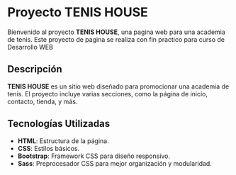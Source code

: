 # Proyecto TENIS HOUSE

Bienvenido al proyecto **TENIS HOUSE**, una pagina web para una academia de tenis. Este proyecto de pagina se realiza con fin practico para curso de Desarrollo WEB

## Descripción

**TENIS HOUSE** es un sitio web diseñado para promocionar una academia de tenis. El proyecto incluye varias secciones, como la página de inicio, contacto, tienda, y más.

## Tecnologías Utilizadas

- **HTML**: Estructura de la página.
- **CSS**: Estilos básicos.
- **Bootstrap**: Framework CSS para diseño responsivo.
- **Sass**: Preprocesador CSS para mejor organización y modularidad.
